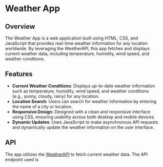 # Weather App

## Overview

The Weather App is a web application built using HTML, CSS, and JavaScript that provides real-time weather information for any location worldwide. By leveraging the WeatherAPI, this app fetches and displays current weather data, including temperature, humidity, wind speed, and weather conditions.

## Features

- **Current Weather Conditions**: Displays up-to-date weather information such as temperature, humidity, wind speed, and weather conditions (e.g., sunny, cloudy, rainy) for any location.
- **Location Search**: Users can search for weather information by entering the name of a city or location.
- **Responsive Design**: Designed with a clean and responsive interface using CSS, ensuring usability across both desktop and mobile devices.
- **Dynamic Updates**: Uses JavaScript to make asynchronous API requests and dynamically update the weather information on the user interface.

## API

The app utilizes the [WeatherAPI](https://www.weatherapi.com/) to fetch current weather data. The API endpoint used is

